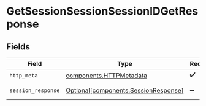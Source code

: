 # GetSessionSessionSessionIDGetResponse


## Fields

| Field                                                                              | Type                                                                               | Required                                                                           | Description                                                                        |
| ---------------------------------------------------------------------------------- | ---------------------------------------------------------------------------------- | ---------------------------------------------------------------------------------- | ---------------------------------------------------------------------------------- |
| `http_meta`                                                                        | [components.HTTPMetadata](../../models/components/httpmetadata.md)                 | :heavy_check_mark:                                                                 | N/A                                                                                |
| `session_response`                                                                 | [Optional[components.SessionResponse]](../../models/components/sessionresponse.md) | :heavy_minus_sign:                                                                 | Successful Response                                                                |